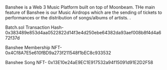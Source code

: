 Banshee is a Web 3 Music Platform built on top of Moonbeam.
THe main feature of Banshee is our Music Airdrops which are the sending of tickets to performances or the distribution of songs/albums of artists.
.


Batch.sol
Transaction Hash- 0x383489e853d4aa0522822d14f3e4d250ebe64382da93aef008b8f4d4a672f37d

Banshee Membership NFT- 0x4Cf8A7E5e610fBD9a273f211548f1bEC8c933532

Banshee Song NFT- 0x13E10e24aE9EC1E917532a94f15091d91E2D2F58
